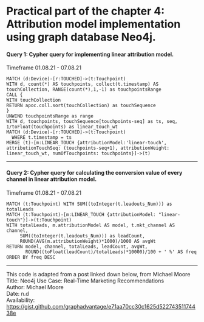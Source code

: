 # Practical part of the chapter 4: Attribution model implementation using graph database Neo4j.

#### Query 1: Cypher query for implementing linear attribution model.
Timeframe 01.08.21 - 07.08.21

```cypher
MATCH (d:Device)-[r:TOUCHED]->(t:Touchpoint)
WITH d, count(*) AS touchpoints, collect(t.timestamp) AS touchCollection, RANGE(count(*),1,-1) as touchpointsRange
CALL {
WITH touchCollection
RETURN apoc.coll.sort(touchCollection) as touchSequence
}
UNWIND touchpointsRange as range
WITH d, touchpoints, touchSequence[touchpoints-seq] as ts, seq, 1/toFloat(touchpoints) as linear_touch_wt
MATCH (d:Device)-[r:TOUCHED]->(t:Touchpoint)
  WHERE t.timestamp = ts
MERGE (t)-[m:LINEAR_TOUCH {attributionModel:'linear-touch',
attributionTouchSeq: (touchpoints-seq+1), attributionWeight: linear_touch_wt, numOfTouchpoints: touchpoints}]->(t)
```

------

#### Query 2: Cypher query for calculating the conversion value of every channel in linear attribution model.
Timeframe 01.08.21 - 07.08.21

```cypher
MATCH (t:Touchpoint) WITH SUM((toInteger(t.leadouts_Num))) as totalLeads
MATCH (t:Touchpoint)-[m:LINEAR_TOUCH {attributionModel: "linear-touch"}]->(t:Touchpoint)
WITH totalLeads, m.attributionModel AS model, t.mkt_channel AS channel,
     SUM((toInteger(t.leadouts_Num))) as leadCount,
     ROUND(AVG(m.attributionWeight)*1000)/1000 AS avgWt
RETURN model, channel, totalLeads, leadCount, avgWt,
       ROUND((toFloat(leadCount)/totalLeads)*10000)/100 + ' %' AS freq
ORDER BY freq DESC
```

------

This code is adapted from a post linked down below, from Michael Moore <br />
Title: Neo4j Use Case: Real-Time Marketing Recommendations <br />
Author: Michael Moore <br />
Date: n.d <br />
Availability: https://gist.github.com/graphadvantage/e71aa70cc30c1625d52274351174438e 